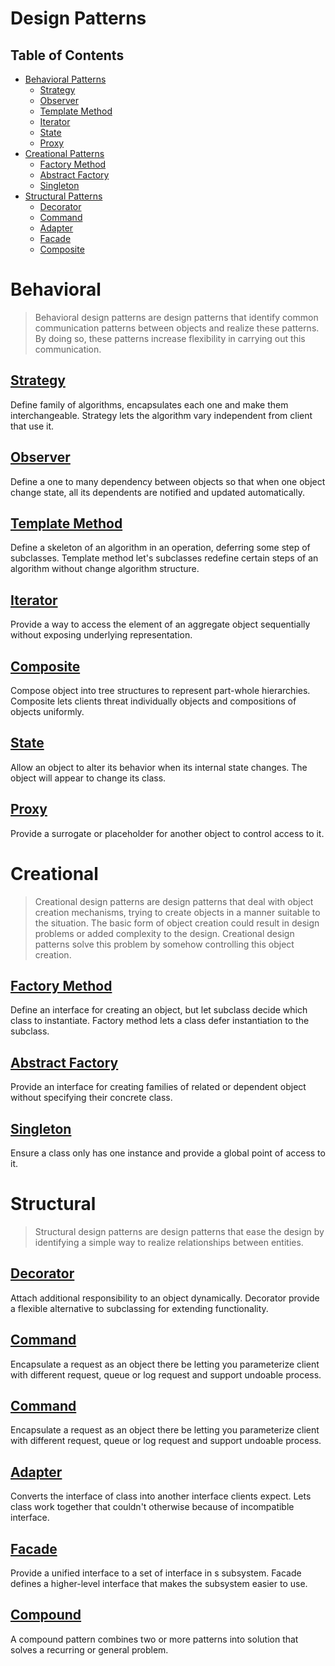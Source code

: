 # Design Patterns

## Table of Contents

* [Behavioral Patterns](#behavioral)
	* [Strategy](#strategy)
	* [Observer](#observer)
	* [Template Method](#template-method)
	* [Iterator](#iterator)
	* [State](#state)
	* [Proxy](#proxy)
* [Creational Patterns](#creational)
	* [Factory Method](#factory-method)
	* [Abstract Factory](#abstract-factory)
	* [Singleton](#singleton)
* [Structural Patterns](#structural)
	* [Decorator](#decorator)
	* [Command](#command)
	* [Adapter](#adapter)
	* [Facade](#facade)
	* [Composite](#composite)

Behavioral
==========

>Behavioral design patterns are design patterns that identify common communication patterns between objects and realize these patterns. By doing so, these patterns increase flexibility in carrying out this communication.

[Strategy](/src/main/kotlin/strategy)
-----------

Define family of algorithms, encapsulates each one and make them interchangeable. Strategy lets the algorithm vary independent from client that use it.

[Observer](/src/main/kotlin/observer)
--------

Define a one to many dependency between objects so that when one object change state, all its dependents are notified and updated automatically.

[Template Method](/src/main/kotlin/template-method)
--------

Define a skeleton of an algorithm in an operation, deferring some step of subclasses. Template method let's subclasses redefine certain steps of an algorithm without change algorithm structure.

[Iterator](/src/main/kotlin/iterator)
--------

Provide a way to access the element of an aggregate object sequentially without exposing underlying representation.

[Composite](/src/main/kotlin/composite)
--------

Compose object into tree structures to represent part-whole hierarchies. Composite lets clients threat individually objects and compositions of objects uniformly.

[State](/src/main/kotlin/state)
--------

Allow an object to alter its behavior when its internal state changes. The object will appear to change its class.

[Proxy](/src/main/kotlin/proxy)
--------

Provide a surrogate or placeholder for another object to control access to it.

Creational
==========
>Creational design patterns are design patterns that deal with object creation mechanisms, trying to create objects in a manner suitable to the situation. The basic form of object creation could result in design problems or added complexity to the design. Creational design patterns solve this problem by somehow controlling this object creation.

[Factory Method](/src/main/kotlin/factory/factory)
--------

Define an interface for creating an object, but let subclass decide which class to instantiate. Factory method lets a class defer instantiation to the subclass.

[Abstract Factory](/src/main/kotlin/factory/abstractfactory)
--------

Provide an interface for creating families of related or dependent object without specifying their concrete class.

[Singleton](/src/main/kotlin/singleton)
--------

Ensure a class only has one instance and provide a global point of access to it.


Structural
==========

>Structural design patterns are design patterns that ease the design by identifying a simple way to realize relationships between entities.

[Decorator](/src/main/kotlin/decorator)
--------

Attach additional responsibility to an object dynamically. Decorator provide a flexible alternative to subclassing for extending functionality.

[Command](/src/main/kotlin/command)
--------

Encapsulate a request as an object there be letting you parameterize client with different request, queue or log request and support undoable process.

[Command](/src/main/kotlin/command)
--------

Encapsulate a request as an object there be letting you parameterize client with different request, queue or log request and support undoable process.

[Adapter](/src/main/kotlin/adapter)
--------

Converts the interface of class into another interface clients expect. Lets class work together that couldn't otherwise because of incompatible interface.

[Facade](/src/main/kotlin/facade)
--------

Provide a unified interface to a set of interface in s subsystem. Facade defines a higher-level interface that makes the subsystem easier to use.

[Compound](/src/main/kotlin/compound)
--------

A compound pattern combines two or more patterns into solution that solves a recurring or general problem.